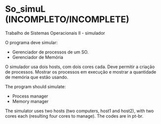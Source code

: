 # So_simuL (INCOMPLETO/INCOMPLETE)
Trabalho de Sistemas Operacionais II - simulador


O programa deve simular:
- Gerenciador de processos de um SO.
- Gerenciador de Memória

O simulador usa dois hosts, com dois cores cada.
Deve permitir a criação de processos. Mostrar os processos em execução e mostrar a quantidade de memória que estão usando.



The program should simulate:
- Process manager
- Memory manager

The simulator uses two hosts (two computers, host1 and host2), with two cores each (resulting four cores to manage).
The codes are in pt-br.

